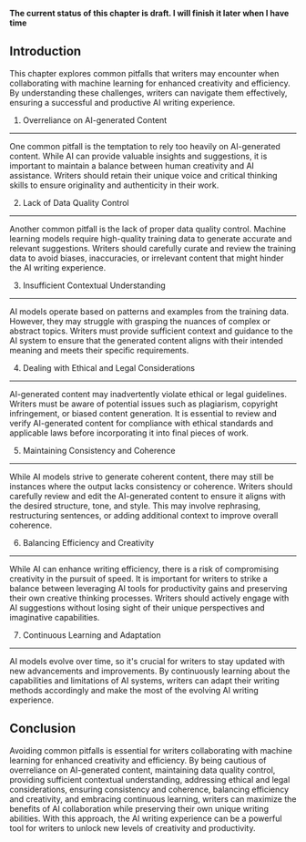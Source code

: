 **The current status of this chapter is draft. I will finish it later when I have time**

Introduction
------------

This chapter explores common pitfalls that writers may encounter when collaborating with machine learning for enhanced creativity and efficiency. By understanding these challenges, writers can navigate them effectively, ensuring a successful and productive AI writing experience.

1. Overreliance on AI-generated Content
---------------------------------------

One common pitfall is the temptation to rely too heavily on AI-generated content. While AI can provide valuable insights and suggestions, it is important to maintain a balance between human creativity and AI assistance. Writers should retain their unique voice and critical thinking skills to ensure originality and authenticity in their work.

2. Lack of Data Quality Control
-------------------------------

Another common pitfall is the lack of proper data quality control. Machine learning models require high-quality training data to generate accurate and relevant suggestions. Writers should carefully curate and review the training data to avoid biases, inaccuracies, or irrelevant content that might hinder the AI writing experience.

3. Insufficient Contextual Understanding
----------------------------------------

AI models operate based on patterns and examples from the training data. However, they may struggle with grasping the nuances of complex or abstract topics. Writers must provide sufficient context and guidance to the AI system to ensure that the generated content aligns with their intended meaning and meets their specific requirements.

4. Dealing with Ethical and Legal Considerations
------------------------------------------------

AI-generated content may inadvertently violate ethical or legal guidelines. Writers must be aware of potential issues such as plagiarism, copyright infringement, or biased content generation. It is essential to review and verify AI-generated content for compliance with ethical standards and applicable laws before incorporating it into final pieces of work.

5. Maintaining Consistency and Coherence
----------------------------------------

While AI models strive to generate coherent content, there may still be instances where the output lacks consistency or coherence. Writers should carefully review and edit the AI-generated content to ensure it aligns with the desired structure, tone, and style. This may involve rephrasing, restructuring sentences, or adding additional context to improve overall coherence.

6. Balancing Efficiency and Creativity
--------------------------------------

While AI can enhance writing efficiency, there is a risk of compromising creativity in the pursuit of speed. It is important for writers to strike a balance between leveraging AI tools for productivity gains and preserving their own creative thinking processes. Writers should actively engage with AI suggestions without losing sight of their unique perspectives and imaginative capabilities.

7. Continuous Learning and Adaptation
-------------------------------------

AI models evolve over time, so it's crucial for writers to stay updated with new advancements and improvements. By continuously learning about the capabilities and limitations of AI systems, writers can adapt their writing methods accordingly and make the most of the evolving AI writing experience.

Conclusion
----------

Avoiding common pitfalls is essential for writers collaborating with machine learning for enhanced creativity and efficiency. By being cautious of overreliance on AI-generated content, maintaining data quality control, providing sufficient contextual understanding, addressing ethical and legal considerations, ensuring consistency and coherence, balancing efficiency and creativity, and embracing continuous learning, writers can maximize the benefits of AI collaboration while preserving their own unique writing abilities. With this approach, the AI writing experience can be a powerful tool for writers to unlock new levels of creativity and productivity.
